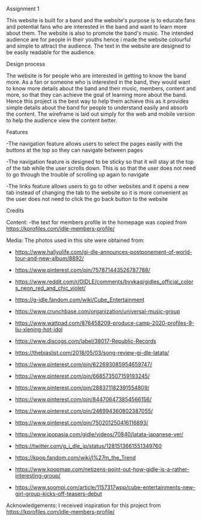 Assignment 1

This website is built for a band and the website's purpose is to educate fans and potential fans who are interested in the band and want to learn more about them. The website is also to promote the band's music. The intended audience are for people in their youths hence i made the website colourful and simple to attract the audience. The text in the website are designed to be easily readable for the audience.


Design process

The website is for people who are interested in getting to know the band more. As a fan or someone who is interested in the band, they would want to know more details about the band and their music, members, content and more, so that they can achieve the goal of learning more about the band. Hence this project is the best way to help them achieve this as it provides simple details about the band for people to understand easily and absorb the content. The wireframe is laid out simply for the web and mobile version to help the audience view the content better.


Features

-The navigation feature allows users to select the pages easily with the buttons at the top so they can navigate between pages

-The navigation feature is designed to be sticky so that it will stay at the top of the tab while the user scrolls down. This is so that the user does not need to go through the trouble of scrolling up again to navigate

-The links feature allows users to go to other websites and it opens a new tab instead of changing the tab to the website so it is more convenient as the user does not need to click the go back button to the website


Credits

Content: -the text for members profile in the homepage was copied from https://kprofiles.com/idle-members-profile/

Media: The photos used in this site were obtained from:
- https://www.hallyulife.com/gi-dle-announces-postponement-of-world-tour-and-new-album/8892/

- https://www.pinterest.com/pin/757871443526787788/

- https://www.reddit.com/r/GIDLE/comments/byvkaq/gidles_official_colors_neon_red_and_chic_violet/

- https://g-idle.fandom.com/wiki/Cube_Entertainment

- https://www.crunchbase.com/organization/universal-music-group

- https://www.wattpad.com/876458209-produce-camp-2020-profiles-9-liu-xiening-hot-idol

- https://www.discogs.com/label/38017-Republic-Records

- https://thebiaslist.com/2018/05/03/song-review-gi-dle-latata/

- https://www.pinterest.com/pin/622693085954659747/

- https://www.pinterest.com/pin/668573507159193245/

- https://www.pinterest.com/pin/288371182391554809/

- https://www.pinterest.com/pin/844706473854566156/

- https://www.pinterest.com/pin/246994360802387055/

- https://www.pinterest.com/pin/750201250416116893/

- https://www.jpopasia.com/gidle/videos/70840/latata-japanese-ver/

- https://twitter.com/g_i_dle_jp/status/1281513661551349760

- https://kpop.fandom.com/wiki/I%27m_the_Trend

- https://www.kpopmap.com/netizens-point-out-how-gidle-is-a-rather-interesting-group/

- https://www.soompi.com/article/1157317wpp/cube-entertainments-new-girl-group-kicks-off-teasers-debut

Acknowledgements:
I received inspiration for this project from https://kprofiles.com/idle-members-profile/
